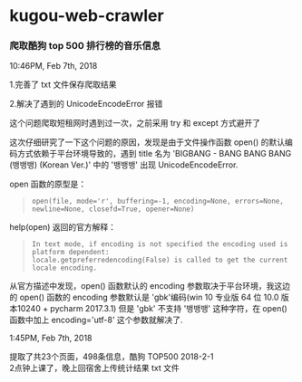 # kugou-web-crawler
### 爬取酷狗 top 500 排行榜的音乐信息  

10:46PM, Feb 7th, 2018

1.完善了 txt 文件保存爬取结果

2.解决了遇到的 UnicodeEncodeError 报错

这个问题爬取短租网时遇到过一次，之前采用 try 和 except 方式避开了

这次仔细研究了一下这个问题的原因，发现是由于文件操作函数 open() 的默认编码方式依赖于平台环境导致的，遇到 title 名为 'BIGBANG - BANG BANG BANG (뱅뱅뱅) (Korean Ver.)' 中的 '뱅뱅뱅' 出现 UnicodeEncodeError.

open 函数的原型是：

> ```
> open(file, mode='r', buffering=-1, encoding=None, errors=None, newline=None, closefd=True, opener=None)
> ```

help(open) 返回的官方解释：

> ```
> In text mode, if encoding is not specified the encoding used is platform dependent:
> locale.getpreferredencoding(False) is called to get the current locale encoding.
> ```

从官方描述中发现，open() 函数默认的 encoding 参数取决于平台环境，我这边的 open() 函数的 encoding 参数默认是 'gbk'编码(win 10 专业版 64 位 10.0 版本10240 + pycharm 2017.3.1)
但是 'gbk' 不支持 '뱅뱅뱅' 这种字符，在 open() 函数中加上 encoding='utf-8' 这个参数就解决了.



1:45PM, Feb 7th, 2018  

提取了共23个页面，498条信息，酷狗 TOP500 2018-2-1  
2点钟上课了，晚上回宿舍上传统计结果 txt 文件
